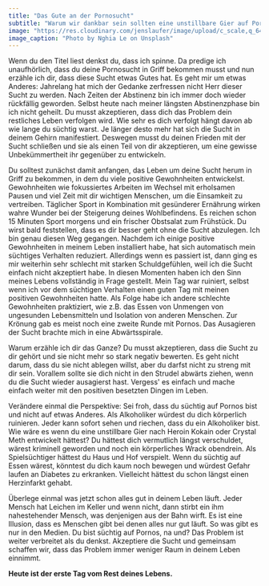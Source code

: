 ```yaml
---
title: "Das Gute an der Pornosucht"
subtitle: "Warum wir dankbar sein sollten eine unstillbare Gier auf Pornografie zu haben und nicht nach etwas Anderem"
image: "https://res.cloudinary.com/jenslaufer/image/upload/c_scale,q_64,w_800/v1580913562/nghia-le-V3DokM1NQcs-unsplash_1.jpg"
image_caption: "Photo by Nghia Le on Unsplash"
---
```


Wenn du den Titel liest denkst du, dass ich spinne. Da predige ich unaufhörlich, dass du deine Pornosucht in Griff bekommen musst und nun erzähle ich dir, dass diese Sucht etwas Gutes hat. Es geht mir um etwas Anderes: Jahrelang hat mich der Gedanke zerfressen nicht Herr dieser Sucht zu werden. Nach Zeiten der Abstinenz bin ich immer doch wieder rückfällig geworden. Selbst heute nach meiner längsten Abstinenzphase bin ich nicht geheilt. Du musst akzeptieren, dass dich das Problem dein restliches Leben verfolgen wird. Wie sehr es dich verfolgt hängt davon ab wie lange du süchtig warst. Je länger desto mehr hat sich die Sucht in deinem Gehirn manifestiert. Deswegen musst du deinen Frieden mit der Sucht schließen und sie als einen Teil von dir akzeptieren, um eine gewisse Unbekümmertheit ihr gegenüber zu entwickeln.

Du solltest zunächst damit anfangen, das Leben um deine Sucht herum in Griff zu bekommen, in dem du viele positive Gewohnheiten entwickelst. Gewohnheiten wie fokussiertes Arbeiten im Wechsel mit erholsamen Pausen und viel Zeit mit dir wichtigen Menschen, um die Einsamkeit zu vertreiben. Täglicher Sport in Kombination mit gesünderer Ernährung wirken wahre Wunder bei der Steigerung deines Wohlbefindens. Es reichen schon 15 Minuten Sport morgens und ein frischer Obstsalat zum Frühstück. Du wirst bald feststellen, dass es dir besser
geht ohne die Sucht abzulegen. Ich bin genau diesen Weg gegangen. Nachdem ich einige positive  
Gewohnheiten in meinem Leben installiert habe, hat sich automatisch mein süchtiges Verhalten reduziert. Allerdings wenn es passiert ist, dann ging es mir weiterhin sehr schlecht mit starken Schuldgefühlen, weil ich die Sucht einfach nicht akzeptiert habe. In diesen Momenten haben ich den Sinn meines Lebens vollständig in Frage gestellt. Mein Tag war ruiniert, selbst wenn ich vor dem süchtigen Verhalten einen guten Tag mit meinen positiven Gewohnheiten hatte. Als Folge habe ich andere schlechte Gewohnheiten praktiziert, wie z.B. das Essen von Unmengen von ungesunden Lebensmitteln und Isolation von anderen Menschen. Zur Krönung gab es meist noch eine
zweite Runde mit Pornos. Das Ausagieren der Sucht brachte mich in eine Abwärtsspirale.

Warum erzähle ich dir das Ganze? Du musst akzeptieren, dass die Sucht zu dir gehört und sie nicht mehr so stark negativ bewerten. Es geht nicht darum, dass du sie nicht ablegen willst, aber du darfst nicht zu streng mit dir sein. Vorallem sollte sie dich nicht in den Strudel abwärts ziehen, wenn du die Sucht wieder ausagierst hast. Vergess' es einfach und mache einfach weiter mit den positiven besetzten Dingen im Leben.

Verändere einmal die Perspektive: Sei froh, dass du süchtig auf Pornos bist und nicht auf etwas Anderes. Als Alkoholiker würdest du dich körperlich ruinieren. Jeder kann sofort sehen und riechen, dass du ein Alkoholiker bist. Wie wäre es wenn du eine unstillbare Gier nach Heroin Kokain oder Crystal Meth entwickelt hättest? Du hättest dich vermutlich längst verschuldet, wärest kriminell geworden und noch ein körperliches Wrack obendrein. Als Spielsüchtiger hättest du Haus und Hof verspielt. Wenn du süchtig auf Essen wärest, könntest du dich kaum noch bewegen und würdest Gefahr laufen an Diabetes zu erkranken. Vielleicht hättest du schon längst
einen Herzinfarkt gehabt.

Überlege einmal was jetzt schon alles gut in deinem Leben läuft. Jeder Mensch hat Leichen im Keller und wenn nicht, dann stirbt ein ihm nahestehender Mensch, was denjenigen aus der Bahn wirft. Es ist eine Illusion, dass es Menschen gibt bei denen alles nur gut läuft. So was gibt es
nur in den Medien. Du bist süchtig auf Pornos, na und? Das Problem ist weiter verbreitet als du denkst. Akzeptiere die Sucht und gemeinsam schaffen wir, dass das Problem immer weniger Raum in deinem Leben einnimmt.

**Heute ist der erste Tag vom Rest deines Lebens.**
